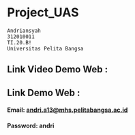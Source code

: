 # Project_UAS

```
Andriansyah
312010011
TI.20.B!
Universitas Pelita Bangsa
```

## Link Video Demo Web : 
## Link Demo Web : 
#### Email: andri.a13@mhs.pelitabangsa.ac.id
#### Password: andri
